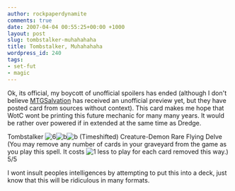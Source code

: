 ```yaml
---
author: rockpaperdynamite
comments: true
date: 2007-04-04 00:55:25+00:00 +1000
layout: post
slug: tombstalker-muhahahaha
title: Tombstalker, Muhahahaha
wordpress_id: 240
tags:
- set-fut
- magic
---
```


Ok, its official, my boycott of unofficial spoilers has ended (although I don't believe [MTGSalvation](http://mtgsalvation.com) has received an unofficial preview yet, but they have posted card from sources without context). This card makes me hope that WotC wont be printing this future mechanic for many many years. It would be rather over powered if in extended at the same time as Dredge.

Tombstalker ![6](http://forums.mtgsalvation.com/images/smilies/mana6.gif)![b](http://forums.mtgsalvation.com/images/smilies/manab.gif)![b](http://forums.mtgsalvation.com/images/smilies/manab.gif) (Timeshifted)
Creature-Demon Rare
Flying
Delve (You may remove any number of cards in your graveyard from the game as you play this spell. It costs ![1](http://forums.mtgsalvation.com/images/smilies/mana1.gif) less to play for each card removed this way.)
5/5

I wont insult peoples intelligences by attempting to put this into a deck, just know that this will be ridiculous in many formats.

